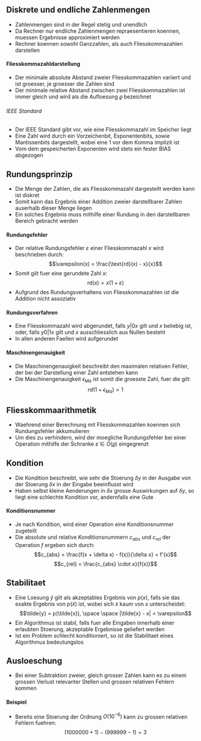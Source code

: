 ## Diskrete und endliche Zahlenmengen
- Zahlenmengen sind in der Regel stetig und unendlich
- Da Rechner nur endliche Zahlenmengen repraesentieren koennen, muessen Ergebnisse approximiert werden
- Rechner koennen sowohl Ganzzahlen, als auch Fliesskommazahlen darstellen
#### Fliesskommazahldarstellung
- Der minimale absolute Abstand zweier Fliesskommazahlen variiert und ist groesser, je groesser die Zahlen sind
- Der minimale relative Abstand zwischen zwei Fliesskommazahlen ist immer gleich und wird als die Aufloesung $\varrho$ bezeichnet
###### IEEE Standard
- Der IEEE Standard gibt vor, wie eine Fliesskommazahl im Speicher liegt
- Eine Zahl wird durch ein Vorzeichenbit, Exponentenbits, sowie Mantissenbits dargestellt, wobei eine 1 vor dem Komma implizit ist
- Vom dem gespeicherten Exponenten wird stets ein fester BIAS abgezogen
## Rundungsprinzip
- Die Menge der Zahlen, die als Fliesskommazahl dargestellt werden kann ist diskret
- Somit kann das Ergebnis einer Addition zweier darstellbarer Zahlen auserhalb dieser Menge liegen
- Ein solches Ergebnis muss mithilfe einer Rundung in den darstellbaren Bereich gebracht werden
#### Rundungsfehler
- Der relative Rundungsfehler $\varepsilon$ einer Fliesskommazahl $x$ wird beschrieben durch:
$$\varepsilon(x) = \frac{\text{rd}(x) - x}{x}$$
- Somit gilt fuer eine gerundete Zahl $x$:
$$\text{rd}(x) = x(1 + \varepsilon)$$
- Aufgrund des Rundungsverhaltens von Fliesskommazahlen ist die Addition nicht assoziativ
#### Rundungsverfahren
- Eine Fliesskommazahl wird abgerundet, falls $y | 0x$ gilt und $x$ beliebig ist, oder, falls $y0 | 1x$ gilt und $x$ ausschliesslich aus Nullen besteht
- In allen anderen Faellen wird aufgerundet
#### Maschinengenauigkeit
- Die Maschinengenauigkeit beschreibt den maximalen relativen Fehler, der bei der Darstellung einer Zahl entstehen kann
- Die Maschinengenauigkeit $\epsilon_{Ma}$ ist somit die groesste Zahl, fuer die gilt:
$$rd(1 + \epsilon_{Ma}) = 1$$
## Fliesskommaarithmetik
- Waehrend einer Berechnung mit Fliesskommazahlen koennen sich Rundungsfehler akkumulieren
- Um dies zu verhindern, wird der moegliche Rundungsfehler bei einer Operation mithilfe der Schranke $\tilde{\varepsilon} \in O(\varrho)$ eingegrenzt
## Kondition
- Die Kondition beschreibt, wie sehr die Stoerung $\delta y$ in der Ausgabe von der Stoerung $\delta x$ in der Eingabe beeinflusst wird
- Haben selbst kleine Aenderungen in $\delta x$ grosse Auswirkungen auf $\delta y$, so liegt eine schlechte Kondition vor, andernfalls eine Gute
#### Konditionsnummer
- Je nach Kondition, wird einer Operation eine Konditionsnummer zugeteilt
- Die absolute und relative Konditionsnummern $c_{abs}$  und $c_{rel}$ der Operation $f$ ergeben sich durch:
$$c_{abs} = \frac{f(x + \delta x) - f(x)}{\delta x} = f'(x)$$
$$c_{rel} = \frac{c_{abs} \cdot x}{f(x)}$$
## Stabilitaet
- Eine Loesung $\tilde{y}$ gilt als akzeptables Ergebnis von $p(x)$, falls sie das exakte Ergebnis von $p(\tilde{x})$ ist, wobei sich $\tilde{x}$ kaum von $x$ unterscheidet:
$$\tilde{y} = p(\tilde{x}), \space \space |\tilde{x} - x| < \varepsilon$$
- Ein Algorithmus ist stabil, falls fuer alle Eingaben innerhalb einer erlaubten Stoerung, akzeptable Ergebnisse geliefert werden
- Ist ein Problem schlecht konditioniert, so ist die Stabilitaet eines Algorithmus bedeutungslos
## Ausloeschung
- Bei einer Subtraktion zweier, gleich grosser Zahlen kann es zu einem grossen Verlust relevanter Stellen und grossen relativen Fehlern kommen
#### Beispiel
- Bereits eine Stoerung der Ordnung $O(10^{-6})$ kann zu grossen relativen Fehlern fuehren:
$$(1000000 + 1) - (999999 - 1) = 3$$